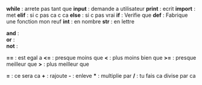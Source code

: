 **while**  :  arrete pas tant que 
**input**  :  demande a utilisateur 
**print**  :  ecrit 
**import** :  met
**elif**   :  si c pas ca c ca 
**else**   :  si c pas vrai 
**if**     :  Verifie que 
**def**    :  Fabrique une fonction mon reuf
**int**    :  en nombre
**str**    :  en lettre

**and**    :  
**or**     :  
**not**    :  

**==**     :  est egal a 
**<=**     :  presque moins que 
**<**      :  plus moins bien que 
**>=**     :  presque meilleur que 
**>**      :  plus meilleur que 

**=**      :  ce sera ca 
**+**      :  rajoute
**-**      :  enleve
**\***      :  multiplie par
**/**      :  tu fais ca divise par ca 